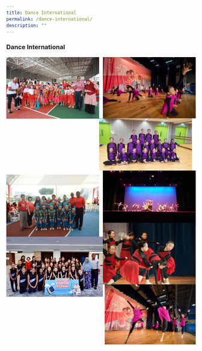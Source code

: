 ```yaml
---
title: Dance International
permalink: /dance-international/
description: ""
---
```

### **Dance International**
<img src="/images/dance1.jpg" style="width:49%" align=left>
<img src="/images/dance2.jpg" style="width:49%" align=right>

<br><br><br><br>
<br><br><br><br>

<img src="/images/dance3.jpg" style="width:49%" align=left>
<img src="/images/dance4.jpg" style="width:49%" align=right>

<br><br><br><br>
<br><br><br><br>

<img src="/images/dance5.jpg" style="width:49%" align=left>
<img src="/images/dance6.jpg" style="width:49%" align=right>

<br><br><br><br>
<br><br><br><br>

<img src="/images/dance7.jpg" style="width:51%" align=left>
<img src="/images/dance8.jpg" style="width:48%" align=right>

<br><br><br><br>
<br><br><br><br>